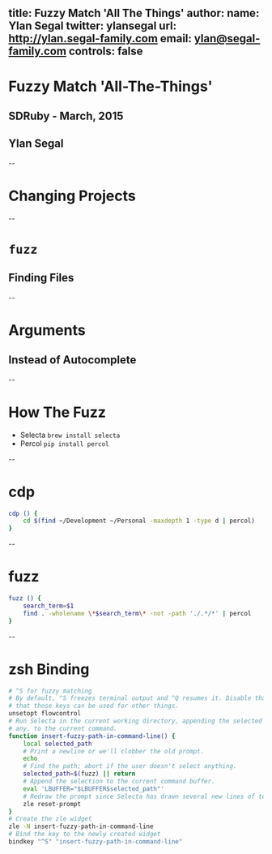 title: Fuzzy Match 'All The Things'
author:
  name: Ylan Segal
  twitter: ylansegal
  url: http://ylan.segal-family.com
  email: ylan@segal-family.com
controls: false
--

# Fuzzy Match 'All-The-Things'

## SDRuby - March, 2015

## Ylan Segal

--

# Changing Projects

--

# `fuzz`
## Finding Files

--

# Arguments
## Instead of Autocomplete

--

# How The Fuzz

- Selecta `brew install selecta`
- Percol `pip install percol`

--

# cdp

``` bash
cdp () {
	cd $(find ~/Development ~/Personal -maxdepth 1 -type d | percol)
}
```

--

# fuzz

``` bash
fuzz () {
	search_term=$1
	find . -wholename \*$search_term\* -not -path './.*/*' | percol
}
```

--

# zsh Binding

``` bash
# ^S for fuzzy matching
# By default, ^S freezes terminal output and ^Q resumes it. Disable that so
# that those keys can be used for other things.
unsetopt flowcontrol
# Run Selecta in the current working directory, appending the selected path, if
# any, to the current command.
function insert-fuzzy-path-in-command-line() {
    local selected_path
    # Print a newline or we'll clobber the old prompt.
    echo
    # Find the path; abort if the user doesn't select anything.
    selected_path=$(fuzz) || return
    # Append the selection to the current command buffer.
    eval 'LBUFFER="$LBUFFER$selected_path"'
    # Redraw the prompt since Selecta has drawn several new lines of text.
    zle reset-prompt
}
# Create the zle widget
zle -N insert-fuzzy-path-in-command-line
# Bind the key to the newly created widget
bindkey "^S" "insert-fuzzy-path-in-command-line"
```
